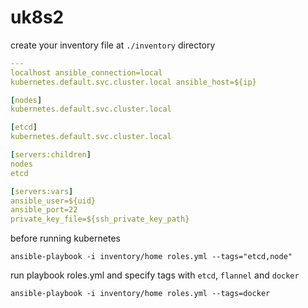# uk8s2

create your inventory file at `./inventory` directory
```yaml
---
localhost ansible_connection=local
kubernetes.default.svc.cluster.local ansible_host=${ip}

[nodes]
kubernetes.default.svc.cluster.local

[etcd]
kubernetes.default.svc.cluster.local

[servers:children]
nodes
etcd

[servers:vars]
ansible_user=${uid}
ansible_port=22
private_key_file=${ssh_private_key_path}
```

before running kubernetes

```ansible-playbook -i inventory/home roles.yml --tags="etcd,node"```

run playbook roles.yml and specify tags with `etcd`, `flannel` and `docker`

```ansible-playbook -i inventory/home roles.yml --tags=docker```
